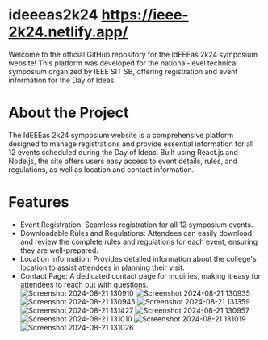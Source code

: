 # ideeeas2k24 https://ieee-2k24.netlify.app/
Welcome to the official GitHub repository for the IdEEEas 2k24 symposium website! This platform was developed for the national-level technical symposium organized by IEEE SIT SB, offering registration and event information for the Day of Ideas.

# About the Project
The IdEEEas 2k24 symposium website is a comprehensive platform designed to manage registrations and provide essential information for all 12 events scheduled during the Day of Ideas. Built using React.js and Node.js, the site offers users easy access to event details, rules, and regulations, as well as location and contact information.

# Features
- Event Registration: Seamless registration for all 12 symposium events.
- Downloadable Rules and Regulations: Attendees can easily download and review the complete rules and regulations for each event, ensuring they are well-prepared.
- Location Information: Provides detailed information about the college's location to assist attendees in planning their visit.
- Contact Page: A dedicated contact page for inquiries, making it easy for attendees to reach out with questions.
![Screenshot 2024-08-21 130910](https://github.com/user-attachments/assets/3ae1fd37-7552-4820-a619-e32be31f1144)
![Screenshot 2024-08-21 130935](https://github.com/user-attachments/assets/d9743da6-8e13-41e3-96a1-deaad7a1830b)
![Screenshot 2024-08-21 130945](https://github.com/user-attachments/assets/a614956c-fa1a-4a00-8176-984171cae083)
![Screenshot 2024-08-21 131359](https://github.com/user-attachments/assets/3594f178-4ad2-4bfe-8d5f-1d3b97de7f14)
![Screenshot 2024-08-21 131427](https://github.com/user-attachments/assets/408b0b13-b6d3-4f8a-bf37-5b43d8353c9f)
![Screenshot 2024-08-21 130957](https://github.com/user-attachments/assets/1450250e-bccf-422c-b803-3b5639b6d3df)
![Screenshot 2024-08-21 131010](https://github.com/user-attachments/assets/5268c1f6-9ea2-4483-ba02-78e2c92ed604)
![Screenshot 2024-08-21 131019](https://github.com/user-attachments/assets/6eebb6b3-60cf-4d78-84bb-5c981ace1ed9)
![Screenshot 2024-08-21 131026](https://github.com/user-attachments/assets/af080985-be44-4e7c-b11b-60ea0e31da86)




